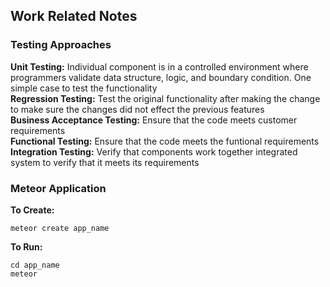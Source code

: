 ## Work Related Notes  
  
### Testing Approaches
**Unit Testing:**  Individual component is in a controlled environment where programmers validate data structure, logic, and boundary condition. One simple case to test the functionality  
**Regression Testing:**  Test the original functionality after making the change to make sure the changes did not effect the previous features  
**Business Acceptance Testing:** Ensure that the code meets customer requirements  
**Functional Testing:** Ensure that the code meets the funtional requirements  
**Integration Testing:** Verify that components work together integrated system to verify that it meets its requirements   

### Meteor Application  
**To Create:**  
```
meteor create app_name  
```
**To Run:**  
```
cd app_name
meteor 
```
